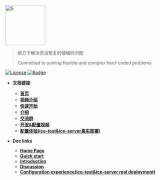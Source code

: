 <img width="128" alt="5" src="https://user-images.githubusercontent.com/33447125/151098049-72aaf8d1-b759-4d84-bf6b-1a2260033582.png">

> 致力于解决灵活繁复的硬编码问题
> 
> Committed to solving flexible and complex hard-coded problems

[![License](https://img.shields.io/badge/license-Apache%202-4EB1BA.svg)](https://www.apache.org/licenses/LICENSE-2.0.html)
[![Badge](https://img.shields.io/badge/link-ice--docs-brightgreen)](http://waitmoon.com/docs)

- **文档链接**
    - [**首页**](http://waitmoon.com/docs/zh/)
    - [**视频介绍**](https://www.bilibili.com/video/BV1hg411A7jx)
    - [**快速开始**](http://waitmoon.com/docs/zh/guide/getting-started.html)
    - [**介绍**](http://waitmoon.com/docs/zh/guide/)
    - [**交流群**](http://waitmoon.com/docs/zh/guide/#%E4%BA%A4%E6%B5%81%E6%8E%A2%E8%AE%A8)
    - [**开发&配置视频**](https://www.bilibili.com/video/BV1Q34y1R7KF)
    - [**配置体验(ice-test&ice-server真实部署)**](http://waitmoon.com/)
  

- **Doc links**
    - [**Home Page**](http://waitmoon.com/docs)
    - [**Quick start**](http://waitmoon.com/docs/guide/getting-started.html)
    - [**Introduction**](http://waitmoon.com/docs/guide/)
    - [**Discussion**](http://waitmoon.com/docs/guide/#exchange-discussion)
    - [**Configuration experience(ice-test&ice-server real deployment)**](http://waitmoon.com/)
